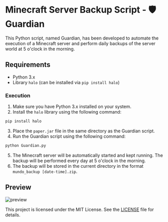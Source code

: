 # Minecraft Server Backup Script - 🛡️ Guardian

This Python script, named Guardian, has been developed to automate the execution of a Minecraft server and perform daily backups of the server world at 5 o'clock in the morning.

## Requirements

- Python 3.x
- Library `halo` (can be installed via `pip install halo`)

### Execution

1. Make sure you have Python 3.x installed on your system.
2. Install the `halo` library using the following command:

```bash
pip install halo
```
3. Place the `paper.jar` file in the same directory as the Guardian script.
4. Run the Guardian script using the following command:

```bash
python Guardian.py
```

5. The Minecraft server will be automatically started and kept running. The backup will be performed every day at 5 o'clock in the morning.
6. The backup will be stored in the current directory in the format `mundo_backup [date-time].zip`.

## Preview
![preview](https://i.imgur.com/o1DemYT.png)

This project is licensed under the MIT License. See the [LICENSE](LICENSE) file for details.